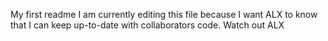 My first readme
I am currently editing this file because
I want ALX to know that
I can keep up-to-date with collaborators code.
Watch out ALX
